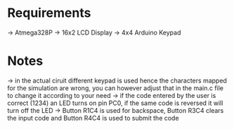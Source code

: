 # Requirements 
-> Atmega328P
-> 16x2 LCD Display
-> 4x4 Arduino Keypad 
# Notes
-> in the actual ciruit different keypad is used hence the characters mapped for the simulation are wrong, you can however adjust that in the main.c file to change it according to your need
-> if the code entered by the user is correct (1234) an LED turns on pin PC0, if the same code is reversed it will turn off the LED
-> Button R1C4 is used for backspace, Button R3C4 clears the input code and Button R4C4 is used to submit the code 
